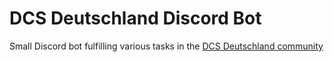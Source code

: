 # DCS Deutschland Discord Bot

Small Discord bot fulfilling various tasks in the [DCS Deutschland community](https://discord.gg/dcsdeutschland)
